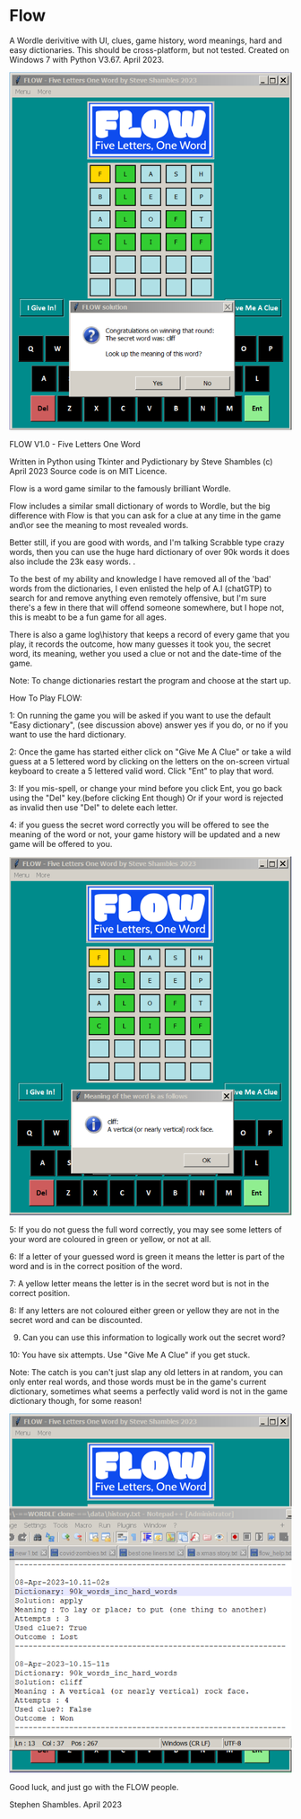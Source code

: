 # Flow
A Wordle derivitive with UI, clues, game history, word meanings, hard and easy dictionaries.
This should be cross-platform, but not tested. Created on Windows 7 with Python V3.67. April 2023. 

![Alt Text](https://github.com/Steve-Shambles/Flow/blob/main/screenshots/flow_scrrenshot_001.png)

FLOW V1.0 - Five Letters One Word

Written in Python using Tkinter and Pydictionary
by Steve Shambles (c) April 2023
Source code is on MIT Licence.

Flow is a word game similar to the famously brilliant Wordle.

Flow includes a similar small dictionary of words to Wordle,
but the big difference with Flow is that you can ask for a
clue at any time in the game and\or see the meaning to most
revealed words.

Better still, if you are good with words, and I'm talking Scrabble
type crazy words, then you can use the huge hard dictionary of over
90k words it does also include the 23k easy words. .

To the best of my ability and knowledge 
I have removed all of the 'bad' words from the dictionaries, I  even
enlisted the help of A.I (chatGTP) to search for and remove anything
even remotely offensive, but I'm sure there's a few in there that
will offend someone somewhere, but I hope not,
this is meabt to be a fun game for all ages.


There is also a game log\history that keeps a record of every game
that you play, it records the outcome, how many guesses it took you,
the secret word, its meaning, wether you used a clue or not and the
date-time of the game.

Note: To change dictionaries restart the program and choose at the start up.


How To Play FLOW:

1: On running the game you will be asked if you want to use the default  
   "Easy dictionary", (see discussion above) answer yes if you do, or
   no if you want to use the hard dictionary.

2: Once the game has started either click on "Give Me A Clue"
   or take a wild guess at a 5 lettered word by clicking on the letters 
   on the on-screen virtual keyboard to create a 5 lettered valid word.
   Click "Ent" to play that word.

3: If you mis-spell, or change your mind before you click Ent,
   you go back using the "Del" key.(before clicking Ent though)
   Or if your word is rejected as invalid then use "Del"
   to delete each letter.

4: if you guess the secret word correctly you will be offered to
   see the meaning of the word or not, your game history will
   be updated and a new game will be offered to you.
   
![Alt Text](https://github.com/Steve-Shambles/Flow/blob/main/screenshots/flow_scrrenshot_002.png)

5: If you do not guess the full word correctly, you may see some
   letters of your word are coloured in green or yellow, or not at all.

6: If a letter of your guessed word is green it means the letter is
   part of the word and is in the correct position of the word.

7: A yellow letter means the letter is in the secret word but is 
   not in the correct position.

8: If any letters are not coloured either green or yellow they are not
   in the secret word and can be discounted.

9. Can you can use this information to logically work out the secret word?

10: You have six attempts. Use "Give Me A Clue" if you get stuck.

Note: The catch is you can't just slap any old letters in at random,
      you can only enter real words, and those words must be in the
      game's current dictionary, sometimes what seems a perfectly 
      valid word is not in the game dictionary though, for some reason!


![Alt Text](https://github.com/Steve-Shambles/Flow/blob/main/screenshots/flow_scrrenshot_003.png)

Good luck, and just go with the FLOW people.

Stephen Shambles. April 2023

   

  

